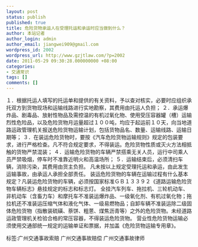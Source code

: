 ```yaml
---
layout: post
status: publish
published: true
title: 危险货物承运人在受理托运和承运时应当做到什么？
author: 本站记者
author_login: admin
author_email: jiangwei909@gmail.com
wordpress_id: 2002
wordpress_url: http://www.gzjtlaw.com/?p=2002
date: 2011-05-29 09:30:28.000000000 +08:00
categories:
- 交通常识
tags: []
comments: []
---
```

１．根据托运人填写的托运单和提供的有关资料，予以查对核实，必要时应组织承托双方到货物现场和运输线路进行实地勘察，其费用由托运人负担； ２．承运爆炸品、剧毒品、放射性物品及需控温的有机过氧化物、使用受压容器罐（槽）运输烈性危险品，以及危险货物月运量超过１００吨，均应于起运前１０天，向当地道路运政管理机关报送危险货物运输计划，包括货物品名、数量、运输线路、运输日期等； ３．在装运危险货物时，要按《汽车危险货物运输规则》规定的包装要求，进行严格检查。凡不符合规定要求，不得装运。危险货物性质或灭火方法相抵触的货物严禁混装； ４．运输危险货物的车辆严禁搭乘无关人员，运行中司乘人员严禁吸烟，停车时不准靠近明火和高温场所； ５．运输结束后，必须清扫车辆，消除污染，其费用由货主负担。 凡未按以上规定受理托运和承运，由此发生运输事故，由承运人承担全部责任。 装运危险货物的车辆在运输过程有什么基本规定？凡装运危险货物的车辆，必须按国家标准ＧＢ１３３９２《道路运输危险货物车辆标志》悬挂规定的标志和标志灯。 全挂汽车列车、拖拉机、三轮机动车、非机动车（含畜力车）和摩托车不准装运爆炸品、一级氧化剂、有机过氧化物；拖拉机还不准装运压缩气体和液化气体、一级易燃物品；自卸车辆不准装运除二级固体危险货物（指散装硫磺、萘饼、粗蒽、煤焦沥青等）之外的危险货物。未经道路运政管理机关检验合格的常压容器，不得装运危险货物。 营业性危险货物运输必须使用交通部统一规定的运输单证和票据，并加盖《危险货物运输专用章》。标签:广州交通事故索赔 广州交通事故赔偿 广州交通事故律师

